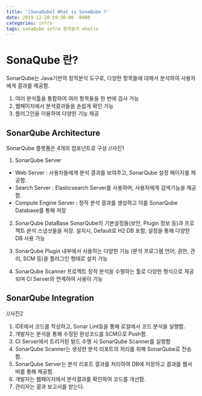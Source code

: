 ```yaml
---
title: '[SonaQube] What is SonaQube ?'
date: 2019-12-28 19:30:00 -0400
categories: infra
tags: sonaQube infra 정적분석 whatis
---
```


# SonaQube 란?

SonarQube는 Java기반의 정적분석 도구로, 다양한 항목들에 대해서 분석하여 사용자에게 결과를 제공함.

1. 여러 분석툴을 통합하여 여러 항목들을 한 번에 검사 가능
2. 웹페이지에서 분석결과들을 손쉽게 확인 가능
3. 플러그인을 이용하여 다양한 기능 제공

## SonarQube Architecture

SonarQube 플랫폼은 4개의 컴포넌트로 구성 //사진1

1. SonarQube Server

- Web Server : 사용자들에게 분석 결과를 보여주고, SonarQube 설정 페이지를 제공함.
- Search Server : Elasticsearch Server를 사용하며, 사용자에게 검색기능을 제공함.
- Compute Engine Server : 정적 분석 결과를 생성하고 이를 SonarQube Database를 통해 저장

2. SonarQube DataBase SonarQube의 기본설정들(보안, Plugin 정보 등)과 프로젝트 분석 스냅샷들을 저장. 설치시, Default로 H2 DB 포함, 설정을 통해 다양한 DB 사용 가능

3. SonarQube Plugin 내부에서 사용하는 다양한 기능 (분석 프로그램 언어, 권한, 관리, SCM 등)을 플러그인 형태로 설치 가능

4. SonarQube Scanner 프로젝트 정적 분석을 수행하는 툴로 다양한 형식으로 제공되며 CI Server와 연계하여 사용이 가능

## SonarQube Integration

//사진2

1. IDE에서 코드를 작성하고, Sonar Lint등을 통해 로컬에서 코드 분석을 실행함.
2. 개발자는 분석을 통해 수정된 완성코드를 SCM으로 Push함.
3. CI Server에서 트리거된 빌드 수행 시 SonarQube Scanner를 실행함
4. SonarQube Scanner는 생성한 분석 리포트의 처리를 위해 SonarQube로 전송함.
5. SonarQube Server는 분석 리포트 결과를 처리하여 DB에 저장하고 결과를 웹서버를 통해 제공함.
6. 개발자는 웹페이지에서 분석결과를 확인하여 코드를 개선함.
7. 관리자는 결과 보고서를 받는다.
